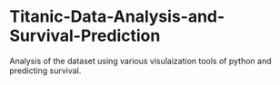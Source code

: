 # Titanic-Data-Analysis-and-Survival-Prediction
Analysis of the dataset using various visulaization tools of python and predicting survival.
